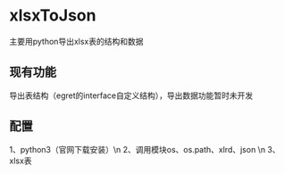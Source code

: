 # xlsxToJson
主要用python导出xlsx表的结构和数据
## 现有功能
导出表结构（egret的interface自定义结构），导出数据功能暂时未开发
## 配置
1、python3（官网下载安装）\n
2、调用模块os、os.path、xlrd、json \n
3、xlsx表
